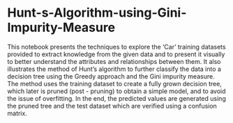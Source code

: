 # Hunt-s-Algorithm-using-Gini-Impurity-Measure

This notebook presents the techniques to explore the ‘Car’ training datasets provided to extract knowledge from the given data and to present it visually to better understand the attributes and relationships between them. It also illustrates the method of Hunt’s algorithm to further classify the data into a decision tree using the Greedy approach and the Gini impurity measure. The method uses the training dataset to create a fully grown decision tree, which later is pruned (post - pruning) to obtain a simple model, and to avoid the issue of overfitting. In the end, the predicted values are generated using the pruned tree and the test dataset which are verified using a confusion matrix.
